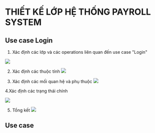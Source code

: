 # THIẾT KẾ LỚP HỆ THỐNG PAYROLL SYSTEM
## Use case Login
1. Xác định các lớp và các operations liên quan đến use case "Login"

![](https://www.planttext.com/api/plantuml/png/J8v12i9034NtSueiBNY2heJYJbVY0Q8JIZ1DIZAjY7Wo5nx9AzXPAEx2Izx_UJzVcoZePHeanOKLt8BIMJ02TjQpTgR5JOGSxWa0I0jvvvINWL5YDGMvua0j78gpzciO5_bgdh-agTwCmXaB_QjD2oSp8THw8RNkkAHLFXld2ZF7A7ZRkfllAG9x-gqVQKEQw-SV0000__y30000)

2. Xác định các thuộc tính
![](https://www.planttext.com/api/plantuml/png/Z591JiCm4Bpd5JvIYNuW1rHKLU80KgMA1opsAh6wyLQxJWf2l8m3J-8Bs2Hj6eWG9rkpCpkpQt--VwmqWiIseKBtFXXXnS8Ig9fxhdnOSuZ2H2ZcjJ36O8WeQq6NBXv8hrf52T1WQNPHVAYkpI69ZopkX2oohWFo3Y9UIXUbUM8cX90PbEqUKxUCT-nT1ftN0y7BHeJb0LMXmdFvhHY2Pj4EfVCM-v2sHhlFwERPQ_oTSMfSOSpSxH1xZjrVHiVRDjPv2WlHSvXumrZ2_ondZ7Bk_Ztj7GH7YJ1fhZKV9xje-lEYssarFrzlkRoPBAeqAPpEqkQd-qCm6tZWhp2u_Bk-0000__y30000)

3. Xác định các mối quan hệ và phụ thuộc
![](https://www.planttext.com/api/plantuml/png/Z591JiCm4Bpd5JvIYNuW1rHKLU80KgMA1opsAh6wyLQxJWf2l8m3J-8Bs2Hj6eWG9rkpCpkpQt--VwmqWiIseKBtFXXXnS8Ig9fxhdnOSuZ2H2ZcjJ36O8WeQq6NBXv8hrf52T1WQNPHVAYkpI69ZopkX2oohWFo3Y9UIXUbUM8cX90PbEqUKxUCT-nT1ftN0y7BHeJb0LMXmdFvhHY2Pj4EfVCM-v2sHhlFwERPQ_oTSMfSOSpSxH1xZjrVHiVRDjPv2WlHSvXumrZ2_ondZ7Bk_Ztj7GH7YJ1fhZKV9xje-lEYssarFrzlkRoPBAeqAPpEqkQd-qCm6tZWhp2u_Bk-0000__y30000)

4.Xác định các trạng thái chính

![](https://www.planttext.com/api/plantuml/png/P96nQiCm48RtUugR2ta13oLT0eMI5j9E9OChgvQeBHdh1DaxT6qUe4C8NGg5T2grXmmsUGyzGL-XKahi12z2_-dqVpztl_LsR2WkoUOPc2UfiDI6m_tP74UZSvngkj9fofDB1KVt2AVfRkFgDub9ywDIP6AtYR5TjizUAE6gpmAEF-pDWf0gzIh2cNt89OMIHqvqcKFt6c7x6dkRHRDYICBLNmpL2GxwvivuJudmmfBWYYIBIMhbCOnnOnvj1dts6o6R3tMQ5ZrdNM3cwXU0GMgUN5loxdU6bw6WlT8bphnreDpAdFiITAs3-RJBPdq0BgohtWc5TjKtm-8_Z0-nfN2k5FG-WnsCkKh2flu0003__mC0)

5. Tổng kết
![](https://www.planttext.com/api/plantuml/png/d5DBQiCm4Dth5CAh698BU54IkcsXO780LHuSKMKKPiO9eVHaNVH8lKBbZ-p4E9jwOPjvRzwRURP-lt-sB8QaENh57mur1GPblM7MBw5s-1nGA7WFf3-LRY_VbbSD0w4vGg5B8OVrMfzYpoLGbIfveTz3y61mx0kDT8s5tiTx99o3gzIN6WpROdAfGVQ3nIfFaYFqDdZD8GOfWTa5N77_Z7Z_aay-kqOEWEAiaGYKG6Td8HcR2OH_R0bewNgQ1bpW3mEFumm3lXeqzHI09OWJf6tkKXkAFS_XsNXNFUBU9ro2RSZ9TMTj92Uh9D1NR_hNce13GnOMresYypzaitbw46wXioZBsM9BzzqZuzWby80qIodI7GgGiSBwukIGgHbZKNaMm2qdfS3QT62cje1LUp3-0000__y30000)

## Use case 

